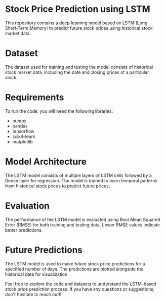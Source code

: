 # Stock Price Prediction using LSTM
This repository contains a deep learning model based on LSTM (Long Short-Term Memory) to predict future stock prices using historical stock market data.

# Dataset
The dataset used for training and testing the model consists of historical stock market data, including the date and closing prices of a particular stock.

# Requirements
To run the code, you will need the following libraries:

- numpy
- pandas
- tensorflow
- scikit-learn
- matplotlib

# Model Architecture
The LSTM model consists of multiple layers of LSTM cells followed by a Dense layer for regression. The model is trained to learn temporal patterns from historical stock prices to predict future prices.

# Evaluation
The performance of the LSTM model is evaluated using Root Mean Squared Error (RMSE) for both training and testing data. Lower RMSE values indicate better predictions.

# Future Predictions
The LSTM model is used to make future stock price predictions for a specified number of days. The predictions are plotted alongside the historical data for visualization.

Feel free to explore the code and datasets to understand the LSTM-based stock price prediction process. If you have any questions or suggestions, don't hesitate to reach out!!
